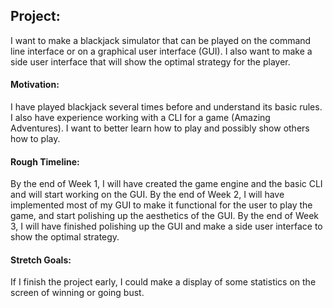 ## **Project:**
I want to make a blackjack simulator that can be played on the command line interface or on a graphical user interface (GUI). I also want to make a side user interface that will show the optimal strategy for the player.

#### **Motivation:**
I have played blackjack several times before and understand its basic rules. I also have experience working with a CLI for a game (Amazing Adventures).
I want to better learn how to play and possibly show others how to play.

#### **Rough Timeline:**
By the end of Week 1, I will have created the game engine and the basic CLI and will start working on the GUI.
By the end of Week 2, I will have implemented most of my GUI to make it functional for the user to play the game, and start polishing up the aesthetics of the GUI.
By the end of Week 3, I will have finished polishing up the GUI and make a side user interface to show the optimal strategy.

#### **Stretch Goals:**
If I finish the project early, I could make a display of some statistics on the screen of winning or going bust.